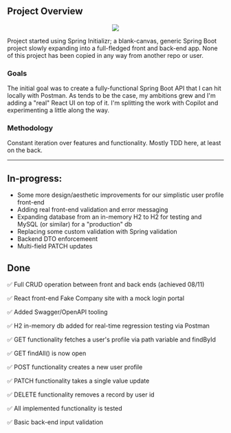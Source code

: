## Project Overview

<p align="center">
    <img src="https://skillicons.dev/icons?i=java,spring,gradle,react,ts,js,vite,html,css,git,idea,vscode"/>
</p>

Project started using Spring Initializr; a blank-canvas, generic Spring Boot project slowly expanding into a full-fledged front and back-end app. None of this project has been copied in any way from another repo or user.

### Goals

The initial goal was to create a fully-functional Spring Boot API that I can hit locally with Postman. As tends to be the case, my ambitions grew and I'm adding a "real" React UI on top of it. I'm splitting the work with Copilot and experimenting a little along the way.

### Methodology

Constant iteration over features and functionality. Mostly TDD here, at least on the back.

---------------------------------------------------------------------------------------------------------------------------------------------------------------------

## In-progress:

- Some more design/aesthetic improvements for our simplistic user profile front-end
- Adding real front-end validation and error messaging
- Expanding database from an in-memory H2 to H2 for testing and MySQL (or similar) for a "production" db
- Replacing some custom validation with Spring validation
- Backend DTO enforcemeent
- Multi-field PATCH updates


## Done

✅ Full CRUD operation between front and back ends (achieved 08/11)

✅ React front-end Fake Company site with a mock login portal

✅ Added Swagger/OpenAPI tooling

✅ H2 in-memory db added for real-time regression testing via Postman

✅ GET functionality fetches a user's profile via path variable and findById

✅ GET findAll() is now open

✅ POST functionality creates a new user profile

✅ PATCH functionality takes a single value update

✅ DELETE functionality removes a record by user id

✅ All implemented functionality is tested

✅ Basic back-end input validation

